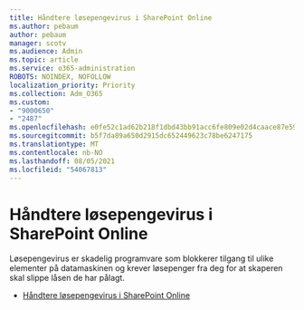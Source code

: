 ```yaml
---
title: Håndtere løsepengevirus i SharePoint Online
ms.author: pebaum
author: pebaum
manager: scotv
ms.audience: Admin
ms.topic: article
ms.service: o365-administration
ROBOTS: NOINDEX, NOFOLLOW
localization_priority: Priority
ms.collection: Adm_O365
ms.custom:
- "9000650"
- "2487"
ms.openlocfilehash: e0fe52c1ad62b218f1dbd43bb91acc6fe809e02d4caace87e59229b9fc9ec70c
ms.sourcegitcommit: b5f7da89a650d2915dc652449623c78be6247175
ms.translationtype: MT
ms.contentlocale: nb-NO
ms.lasthandoff: 08/05/2021
ms.locfileid: "54067813"
---
```

# <a name="handling-ransomware-in-sharepoint-online"></a>Håndtere løsepengevirus i SharePoint Online

Løsepengevirus er skadelig programvare som blokkerer tilgang til ulike elementer på datamaskinen og krever løsepenger fra deg for at skaperen skal slippe låsen de har pålagt.
- [Håndtere løsepengevirus i SharePoint Online](https://docs.microsoft.com/sharepoint/troubleshoot/security/handling-ransomware-in-sharepoint-online)
